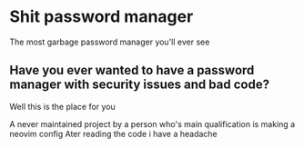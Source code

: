 # Shit password manager
The most garbage password manager you'll ever see


## Have you ever wanted to have a password manager with security issues and bad code?

Well this is the place for you

A never maintained project by a person who's main qualification is making a neovim config
Ater reading the code i have a headache
